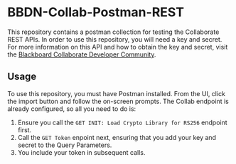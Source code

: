 # BBDN-Collab-Postman-REST
This repository contains a postman collection for testing the Collaborate REST APIs. In order to use this repository, you will need a key and secret. For more information on this API and how to obtain the key and secret, visit the [Blackboard Collaborate Developer Community](https://community.blackboard.com/community/developers/collaborate).

## Usage
To use this repository, you must have Postman installed. From the UI, click the import button and follow the on-screen prompts. The Collab endpoint is already configured, so all you need to do is:

1. Ensure you call the ```GET INIT: Load Crypto Library for RS256``` endpoint first.
2. Call the ```GET Token``` enpoint next, ensuring that you add your key and secret to the Query Parameters.
3. You include your token in subsequent calls.